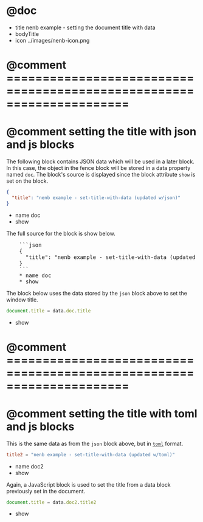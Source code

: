 # @doc
* title nenb example - setting the document title with data
* bodyTitle
* icon ../images/nenb-icon.png

# @comment =====================================================================
# @comment setting the title with json and js blocks

The following block contains JSON data which will be used in a later block.
In this case, the object in the fence block will be stored in a data property
named `doc`.  The block's source is displayed since the block attribute `show`
is set on the block.

```json
{
  "title": "nenb example - set-title-with-data (updated w/json)"
}
```
* name doc
* show

The full source for the block is show below.

<pre class=nenb>
    ```json
    {
      "title": "nenb example - set-title-with-data (updated w/json)"
    }
    ```
    * name doc
    * show
</pre>

The block below uses the data stored by the `json` block above to set the
window title.

```js
document.title = data.doc.title
```
* show

# @comment =====================================================================
# @comment setting the title with toml and js blocks

This is the same data as from the `json` block above, but in [`toml`][toml]
format.

[toml]: https://github.com/toml-lang/toml

```toml
title2 = "nenb example - set-title-with-data (updated w/toml)"
```
* name doc2
* show

Again, a JavaScript block is used to set the title from a data block previously
set in the document.

```js
document.title = data.doc2.title2
```
* show
